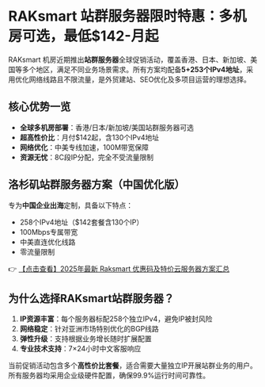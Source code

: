 # RAKsmart 站群服务器限时特惠：多机房可选，最低$142-月起

RAKsmart 机房近期推出**站群服务器**全球促销活动，覆盖香港、日本、新加坡、美国等多个地区，满足不同业务场景需求。所有方案均配备**5+253个IPv4地址**，采用优化网络线路且不限流量，是外贸建站、SEO优化及多项目运营的理想选择。

## 核心优势一览
- **全球多机房部署**：香港/日本/新加坡/美国站群服务器可选
- **超高性价比**：月付$142起，含130个IPv4地址
- **网络优化**：中美专线加速，100M带宽保障
- **资源无忧**：8C段IP分配，完全不受流量限制

## 洛杉矶站群服务器方案（中国优化版）
专为**中国企业出海**定制，具备以下特点：
- 258个IPv4地址（$142套餐含130个IP）
- 100Mbps专属带宽
- 中美直连优化线路
- 零流量限制

👉 [【点击查看】2025年最新 Raksmart 优惠码及特价云服务器方案汇总](https://bit.ly/raksmart)

## 为什么选择RAKsmart站群服务器？
1. **IP资源丰富**：每个服务器标配258个独立IPv4，避免IP被封风险
2. **网络稳定**：针对亚洲市场特别优化的BGP线路
3. **弹性升级**：支持根据业务增长随时扩展配置
4. **专业技术支持**：7×24小时中文客服响应

当前促销活动包含多个**高性价比套餐**，适合需要大量独立IP开展站群业务的用户。所有服务器均采用企业级硬件配置，确保99.9%运行时间可靠性。